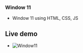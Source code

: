 ### Window 11
- Window 11 using HTML, CSS, JS 

## Live demo 
- ![Window11](https://justnikhill.github.io/Window11.github.io/)
